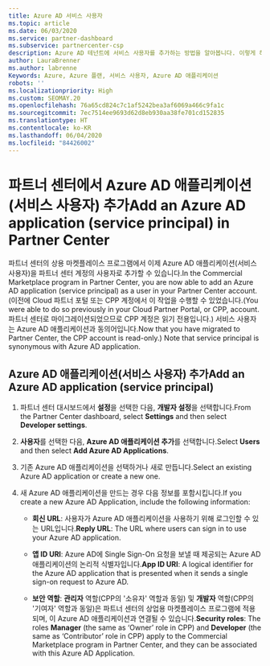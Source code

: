 ```yaml
---
title: Azure AD 서비스 사용자
ms.topic: article
ms.date: 06/03/2020
ms.service: partner-dashboard
ms.subservice: partnercenter-csp
description: Azure AD 테넌트에 서비스 사용자를 추가하는 방법을 알아봅니다. 이렇게 하면 파트너 센터에서 Azure AD 애플리케이션(서비스 사용자)을 추가하는 것을 의미합니다.
author: LauraBrenner
ms.author: labrenne
Keywords: Azure, Azure 플랜, 서비스 사용자, Azure AD 애플리케이션
robots: ''
ms.localizationpriority: High
ms.custom: SEOMAY.20
ms.openlocfilehash: 76a65cd824c7c1af5242bea3af6069a466c9fa1c
ms.sourcegitcommit: 7ec7514ee9693d62d8eb930aa38fe701cd152835
ms.translationtype: HT
ms.contentlocale: ko-KR
ms.lasthandoff: 06/04/2020
ms.locfileid: "84426002"
---
```

# <a name="add-an-azure-ad-application-service-principal-in-partner-center"></a><span data-ttu-id="5c901-105">파트너 센터에서 Azure AD 애플리케이션(서비스 사용자) 추가</span><span class="sxs-lookup"><span data-stu-id="5c901-105">Add an Azure AD application (service principal) in Partner Center</span></span>

<span data-ttu-id="5c901-106">파트너 센터의 상용 마켓플레이스 프로그램에서 이제 Azure AD 애플리케이션(서비스 사용자)을 파트너 센터 계정의 사용자로 추가할 수 있습니다.</span><span class="sxs-lookup"><span data-stu-id="5c901-106">In the Commercial Marketplace program in Partner Center, you are now able to add an Azure AD application (service principal) as a user in your Partner Center account.</span></span> <span data-ttu-id="5c901-107">(이전에 Cloud 파트너 포털 또는 CPP 계정에서 이 작업을 수행할 수 있었습니다.</span><span class="sxs-lookup"><span data-stu-id="5c901-107">(You were able to do so previously in your Cloud Partner Portal, or CPP, account.</span></span> <span data-ttu-id="5c901-108">파트너 센터로 마이그레이션되었으므로 CPP 계정은 읽기 전용입니다.) 서비스 사용자는 Azure AD 애플리케이션과 동의어입니다.</span><span class="sxs-lookup"><span data-stu-id="5c901-108">Now that you have migrated to Partner Center, the CPP account is read-only.) Note that service principal is synonymous with Azure AD application.</span></span>

## <a name="add-an-azure-ad-application-service-principal"></a><span data-ttu-id="5c901-109">Azure AD 애플리케이션(서비스 사용자) 추가</span><span class="sxs-lookup"><span data-stu-id="5c901-109">Add an Azure AD application (service principal)</span></span>

1. <span data-ttu-id="5c901-110">파트너 센터 대시보드에서 **설정**을 선택한 다음, **개발자 설정**을 선택합니다.</span><span class="sxs-lookup"><span data-stu-id="5c901-110">From the Partner Center dashboard, select **Settings** and then select **Developer settings**.</span></span>

2. <span data-ttu-id="5c901-111">**사용자**를 선택한 다음, **Azure AD 애플리케이션 추가**를 선택합니다.</span><span class="sxs-lookup"><span data-stu-id="5c901-111">Select **Users** and then select **Add Azure AD Applications**.</span></span>

3. <span data-ttu-id="5c901-112">기존 Azure AD 애플리케이션을 선택하거나 새로 만듭니다.</span><span class="sxs-lookup"><span data-stu-id="5c901-112">Select an existing Azure AD application or create a new one.</span></span>

4. <span data-ttu-id="5c901-113">새 Azure AD 애플리케이션을 만드는 경우 다음 정보를 포함시킵니다.</span><span class="sxs-lookup"><span data-stu-id="5c901-113">If you create a new Azure AD Application, include the following information:</span></span>  

   - <span data-ttu-id="5c901-114">**회신 URL**: 사용자가 Azure AD 애플리케이션을 사용하기 위해 로그인할 수 있는 URL입니다.</span><span class="sxs-lookup"><span data-stu-id="5c901-114">**Reply URL**: The URL where users can sign in to use your Azure AD application.</span></span>

   - <span data-ttu-id="5c901-115">**앱 ID URI**: Azure AD에 Single Sign-On 요청을 보낼 때 제공되는 Azure AD 애플리케이션의 논리적 식별자입니다.</span><span class="sxs-lookup"><span data-stu-id="5c901-115">**App ID URI**: A logical identifier for the Azure AD application that is presented when it sends a single sign-on request to Azure AD.</span></span>

   - <span data-ttu-id="5c901-116">**보안 역할**: **관리자** 역할(CPP의 '소유자' 역할과 동일) 및 **개발자** 역할(CPP의 '기여자' 역할과 동일)은 파트너 센터의 상업용 마켓플레이스 프로그램에 적용되며, 이 Azure AD 애플리케이션과 연결될 수 있습니다.</span><span class="sxs-lookup"><span data-stu-id="5c901-116">**Security roles**: The roles **Manager** (the same as  ‘Owner’ role in CPP) and **Developer** (the same as ‘Contributor’ role in CPP) apply to the Commercial Marketplace program in Partner Center, and they can be associated with this Azure AD Application.</span></span>  
